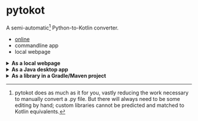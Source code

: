 # pytokot

A semi-automatic[^1] Python-to-Kotlin converter.

* [online](https://kotlinguistics.github.io/pytokot)
* commandline app
* local webpage


<details>
  <summary><b>As a local webpage</b></summary>

To build it:

```shell script
./gradlew jsBrowserWebpack
./update-site.sh # or manually copy the files specified in that script
```

then open `./docs/index.html` in your browser.

</details>

<details>
  <summary> <b>As a Java desktop app</b></summary>

to build it:

```shell script
./gradlew shadowJar
```

to run it:

```shell script
java -jar build/libs/IPA-transcribers-0.3-all.jar
```

</details>

<details>
  <summary><b>As a library in a Gradle/Maven project</b></summary>


First, add the jitpack repository to your repositories if you haven't already:

`gradle`
``` gradle
allprojects {
    repositories {
        maven { url 'https://jitpack.io' }
    }
}
```

`maven`
``` xml
<repositories>
    <repository>
        <id>jitpack.io</id>
        <url>https://jitpack.io</url>
    </repository>
</repositories>
```

Then add this library to your project:

`gradle`
``` gradle
dependencies {
    implementation 'com.github.medavox:IPA-Transcribers:v0.3'
}
```

`maven`
``` xml
<dependency>
    <groupId>com.github.medavox</groupId>
    <artifactId>IPA-Transcribers</artifactId>
    <version>v0.3</version>
</dependency>
```
</details>

[^1]: pytokot does as much as it for you, vastly reducing the work necessary to manually convert a .py file.
But there will always need to be some editing by hand; custom libraries cannot be predicted and matched to Kotlin equivalents.
